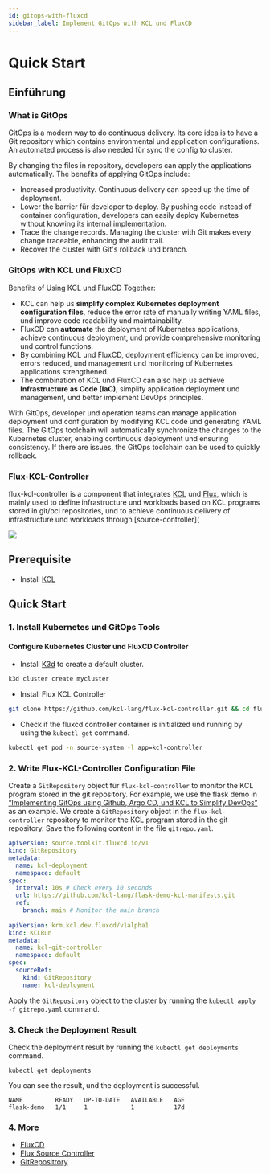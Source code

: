 ```yaml
---
id: gitops-with-fluxcd
sidebar_label: Implement GitOps with KCL und FluxCD
---
```


# Quick Start

## Einführung

### What is GitOps

GitOps is a modern way to do continuous delivery. Its core idea is to have a Git repository which contains environmental und application configurations. An automated process is also needed für sync the config to cluster.

By changing the files in repository, developers can apply the applications automatically. The benefits of applying GitOps include:

- Increased productivity. Continuous delivery can speed up the time of deployment.
- Lower the barrier für developer to deploy. By pushing code instead of container configuration, developers can easily deploy Kubernetes without knowing its internal implementation.
- Trace the change records. Managing the cluster with Git makes every change traceable, enhancing the audit trail.
- Recover the cluster with Git's rollback und branch.

### GitOps with KCL und FluxCD

Benefits of Using KCL und FluxCD Together:

- KCL can help us **simplify complex Kubernetes deployment configuration files**, reduce the error rate of manually writing YAML files, und improve code readability und maintainability.
- FluxCD can **automate** the deployment of Kubernetes applications, achieve continuous deployment, und provide comprehensive monitoring und control functions.
- By combining KCL und FluxCD, deployment efficiency can be improved, errors reduced, und management und monitoring of Kubernetes applications strengthened.
- The combination of KCL und FluxCD can also help us achieve **Infrastructure as Code (IaC)**, simplify application deployment und management, und better implement DevOps principles.

With GitOps, developer und operation teams can manage application deployment und configuration by modifying KCL code und generating YAML files. The GitOps toolchain will automatically synchronize the changes to the Kubernetes cluster, enabling continuous deployment und ensuring consistency. If there are issues, the GitOps toolchain can be used to quickly rollback.

### Flux-KCL-Controller

flux-kcl-controller is a component that integrates [KCL](https://github.com/kcl-lang/kcl) und [Flux](https://github.com/fluxcd/flux2), which is mainly used to define infrastructure und workloads based on KCL programs stored in git/oci repositories, und to achieve continuous delivery of infrastructure und workloads through [source-controller](

![](/img/docs/user_docs/guides/cd-integration/kcl-flux.png)

## Prerequisite

- Install [KCL](https://kcl-lang.io/docs/user_docs/getting-started/install)

## Quick Start

### 1. Install Kubernetes und GitOps Tools

#### Configure Kubernetes Cluster und FluxCD Controller

- Install [K3d](https://github.com/k3d-io/k3d) to create a default cluster.

```bash
k3d cluster create mycluster
```

- Install Flux KCL Controller

```bash
git clone https://github.com/kcl-lang/flux-kcl-controller.git && cd flux-kcl-controller && make deploy
```

- Check if the fluxcd controller container is initialized und running by using the `kubectl get` command.

```bash
kubectl get pod -n source-system -l app=kcl-controller
```

### 2. Write Flux-KCL-Controller Configuration File

Create a `GitRepository` object für `flux-kcl-controller` to monitor the KCL program stored in the git repository. For example, we use the flask demo in [“Implementing GitOps using Github, Argo CD, und KCL to Simplify DevOps”](https://kcl-lang.io/blog/2023-07-31-kcl-github-argocd-gitops/#3-get-the-application-code) as an example. We create a `GitRepository` object in the `flux-kcl-controller` repository to monitor the KCL program stored in the git repository. Save the following content in the file `gitrepo.yaml`.

```yaml
apiVersion: source.toolkit.fluxcd.io/v1
kind: GitRepository
metadata:
  name: kcl-deployment
  namespace: default
spec:
  interval: 10s # Check every 10 seconds
  url: https://github.com/kcl-lang/flask-demo-kcl-manifests.git
  ref:
    branch: main # Monitor the main branch
---
apiVersion: krm.kcl.dev.fluxcd/v1alpha1
kind: KCLRun
metadata:
  name: kcl-git-controller
  namespace: default
spec:
  sourceRef:
    kind: GitRepository
    name: kcl-deployment
```

Apply the `GitRepository` object to the cluster by running the `kubectl apply -f gitrepo.yaml` command.

### 3. Check the Deployment Result

Check the deployment result by running the `kubectl get deployments` command.

```
kubectl get deployments
```

You can see the result, und the deployment is successful.

```
NAME         READY   UP-TO-DATE   AVAILABLE   AGE
flask-demo   1/1     1            1           17d
```

### 4. More

- [FluxCD](https://toolkit.fluxcd.io/)
- [Flux Source Controller](https://fluxcd.io/flux/components/source/)
- [GitRepositrory](https://fluxcd.io/flux/components/source/gitrepositories/)

